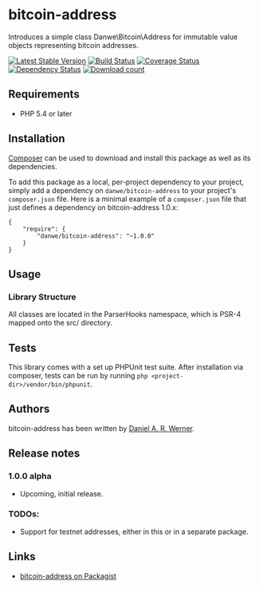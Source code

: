 # bitcoin-address

Introduces a simple class Danwe\Bitcoin\Address for immutable value objects representing bitcoin
addresses.

[![Latest Stable Version](https://poser.pugx.org/danwe/bitcoin-address/version.png)](https://packagist.org/packages/danwe/bitcoin-address)
[![Build Status](https://travis-ci.org/DanweDE/php-bitcoin-address.svg?branch=master)](https://travis-ci.org/DanweDE/php-bitcoin-address)
[![Coverage Status](https://coveralls.io/repos/DanweDE/php-bitcoin-address/badge.svg?branch=master)](https://coveralls.io/r/DanweDE/php-bitcoin-address?branch=master)
[![Dependency Status](https://www.versioneye.com/user/projects/5551e50406c3183941000074/badge.svg?style=flat)](https://www.versioneye.com/user/projects/5551e50406c3183941000074)
[![Download count](https://poser.pugx.org/danwe/bitcoin-address/d/total.png)](https://packagist.org/packages/danwe/bitcoin-address)

## Requirements

* PHP 5.4 or later

## Installation

[Composer](http://getcomposer.org/) can be used to download and install
this package as well as its dependencies.

To add this package as a local, per-project dependency to your project, simply add a
dependency on `danwe/bitcoin-address` to your project's `composer.json` file.
Here is a minimal example of a `composer.json` file that just defines a dependency on
bitcoin-address 1.0.x:

    {
        "require": {
            "danwe/bitcoin-address": "~1.0.0"
        }
    }

## Usage

### Library Structure

All classes are located in the ParserHooks namespace, which is PSR-4 mapped onto the src/ directory.

## Tests

This library comes with a set up PHPUnit test suite. After installation via composer, tests can be
run by running `php <project-dir>/vendor/bin/phpunit`.

## Authors

bitcoin-address has been written by [Daniel A. R. Werner](https://www.mediawiki.org/wiki/User:Danwe).

## Release notes

### 1.0.0 alpha

* Upcoming, initial release.

### TODOs:

* Support for testnet addresses, either in this or in a separate package.

## Links

* [bitcoin-address on Packagist](https://packagist.org/packages/danwe/bitcoin-address)
